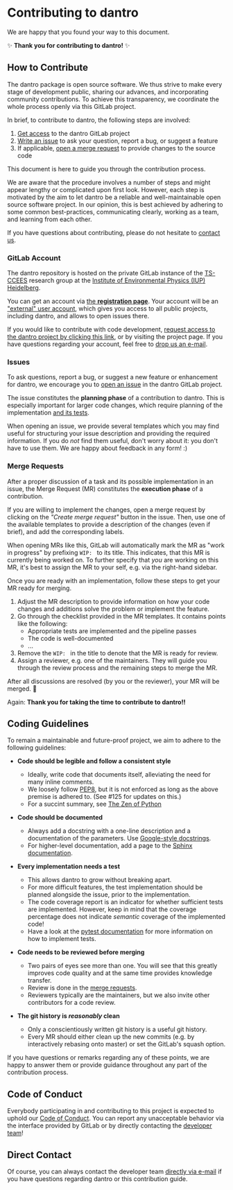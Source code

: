 # Contributing to dantro

We are happy that you found your way to this document.

:sparkles: **Thank you for contributing to dantro!** :sparkles:


## How to Contribute

The dantro package is open source software.
We thus strive to make every stage of development public, sharing our advances, and incorporating community contributions.
To achieve this transparency, we coordinate the whole process openly via this GitLab project.

In brief, to contribute to dantro, the following steps are involved:

1. [Get access](#gitlab-account) to the dantro GitLab project
1. [Write an issue](#issues) to ask your question, report a bug, or suggest a feature
1. If applicable, [open a merge request](#merge-requests) to provide changes to the source code

This document is here to guide you through the contribution process.

We are aware that the procedure involves a number of steps and might appear lengthy or complicated upon first look.
However, each step is motivated by the aim to let dantro be a reliable and well-maintainable open source software project.
In our opinion, this is best achieved by adhering to some common best-practices, communicating clearly, working as a team, and learning from each other.

If you have questions about contributing, please do not hesitate to [contact us](#direct-contact).


### GitLab Account

The dantro repository is hosted on the private GitLab instance of the [TS-CCEES][ts_hp] research group at the [Institute of Environmental Physics (IUP) Heidelberg][iup_hp].

You can get an account via [the **registration page**](https://ts-gitlab.iup.uni-heidelberg.de/users/sign_in).
Your account will be an ["external" user account][ext_user], which gives you access to all public projects, including dantro, and allows to open issues there.

If you would like to contribute with code development, [request access to the dantro project by clicking this link][request_access], or by visiting the project page.
If you have questions regarding your account, feel free to [drop us an e-mail][devmail].


### Issues

To ask questions, report a bug, or suggest a new feature or enhancement for dantro, we encourage you to [open an issue][new_issue] in the dantro GitLab project.

The issue constitutes the **planning phase** of a contribution to dantro.
This is especially important for larger code changes, which require planning of the implementation [and its tests](#coding-guidelines).

When opening an issue, we provide several templates which you may find useful for structuring your issue description and providing the required information.
If you do *not* find them useful, don't worry about it: you don't have to use them.
We are happy about feedback in any form! :)


### Merge Requests

After a proper discussion of a task and its possible implementation in an issue, the Merge Request (MR) constitutes the **execution phase** of a contribution.

If you are willing to implement the changes, open a merge request by clicking on the *"Create merge request"* button in the issue.
Then, use one of the available templates to provide a description of the changes (even if brief), and add the corresponding labels.

When opening MRs like this, GitLab will automatically mark the MR as "work in progress" by prefixing `WIP: ` to its title.
This indicates, that this MR is currently being worked on.
To further specify that *you* are working on this MR, it's best to assign the MR to your self, e.g. via the right-hand sidebar.

Once you are ready with an implementation, follow these steps to get your MR ready for merging.

1. Adjust the MR description to provide information on how your code changes and additions solve the problem or implement the feature.
1. Go through the checklist provided in the MR templates. It contains points like the following:
    - Appropriate tests are implemented and the pipeline passes
    - The code is well-documented
    - ...
1. Remove the `WIP: ` in the title to denote that the MR is ready for review.
1. Assign a reviewer, e.g. one of the maintainers. They will guide you through the review process and the remaining steps to merge the MR.

After all discussions are resolved (by you or the reviewer), your MR will be merged. :tada:

Again: **Thank you for taking the time to contribute to dantro!!**


## Coding Guidelines

To remain a maintainable and future-proof project, we aim to adhere to the following guidelines:

- **Code should be legible and follow a consistent style**
    - Ideally, write code that documents itself, alleviating the need for many inline comments.
    - We loosely follow [PEP8][pep8], but it is not enforced as long as the above premise is adhered to. (See #125 for updates on this.)
    - For a succint summary, see [The Zen of Python][zen]

- **Code should be documented**
    - Always add a docstring with a one-line description and a documentation of the parameters. Use [Google-style docstrings][google_docstrings].
    - For higher-level documentation, add a page to the [Sphinx documentation](doc/).

- **Every implementation needs a test**
    - This allows dantro to grow without breaking apart.
    - For more difficult features, the test implementation should be planned alongside the issue, prior to the implementation.
    - The code coverage report is an indicator for whether sufficient tests are implemented. However, keep in mind that the coverage percentage does not indicate *semantic* coverage of the implemented code!
    - Have a look at the [pytest documentation][pytest] for more information on how to implement tests.

- **Code needs to be reviewed before merging**
    - Two pairs of eyes see more than one. You will see that this greatly improves code quality and at the same time provides knowledge transfer.
    - Review is done in the [merge requests](#merge-requests).
    - Reviewers typically are the maintainers, but we also invite other contributors for a code review.

- **The git history is *reasonably* clean**
    - Only a conscientiously written git history is a useful git history.
    - Every MR should either clean up the new commits (e.g. by interactively rebasing onto master) or set the GitLab's squash option.

If you have questions or remarks regarding any of these points, we are happy to answer them or provide guidance throughout any part of the contribution process.


## Code of Conduct

Everybody participating in and contributing to this project is expected to uphold our [Code of Conduct](CODE_OF_CONDUCT.md).
You can report any unacceptable behavior via the interface provided by GitLab or by directly contacting the [developer team][devmail]!


## Direct Contact

Of course, you can always contact the developer team [directly via e-mail][devmail] if you have questions regarding dantro or this contribution guide.

[devmail]: mailto:dantro-dev@iup.uni-heidelberg.de
[ts_hp]: https://ts.iup.uni-heidelberg.de/
[iup_hp]: https://www.iup.uni-heidelberg.de/
[ext_user]: https://docs.gitlab.com/ee/user/permissions.html#external-users-core-only
[dantro_project]: https://ts-gitlab.iup.uni-heidelberg.de/utopia/dantro 
[request_access]: https://ts-gitlab.iup.uni-heidelberg.de/utopia/dantro/-/project_members/request_access
[new_issue]: https://ts-gitlab.iup.uni-heidelberg.de/utopia/dantro/issues/new?issue
[pep8]: https://www.python.org/dev/peps/pep-0008/
[zen]: https://www.python.org/dev/peps/pep-0020/
[google_docstrings]: https://www.sphinx-doc.org/en/master/usage/extensions/example_google.html#example-google
[pytest]: https://docs.pytest.org/en/latest/contents.html

